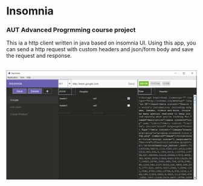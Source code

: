 # Insomnia

### **AUT Advanced Progrmming course project**

This ia a http client written in java based on insomnia UI. Using this app, you can send a http request with custom headers and json/form body and save the request and response.
<br/>
<br/>

![alt text](https://github.com/zohrehkarimi01/Insomnia/blob/main/insomnia.PNG?raw=true)
